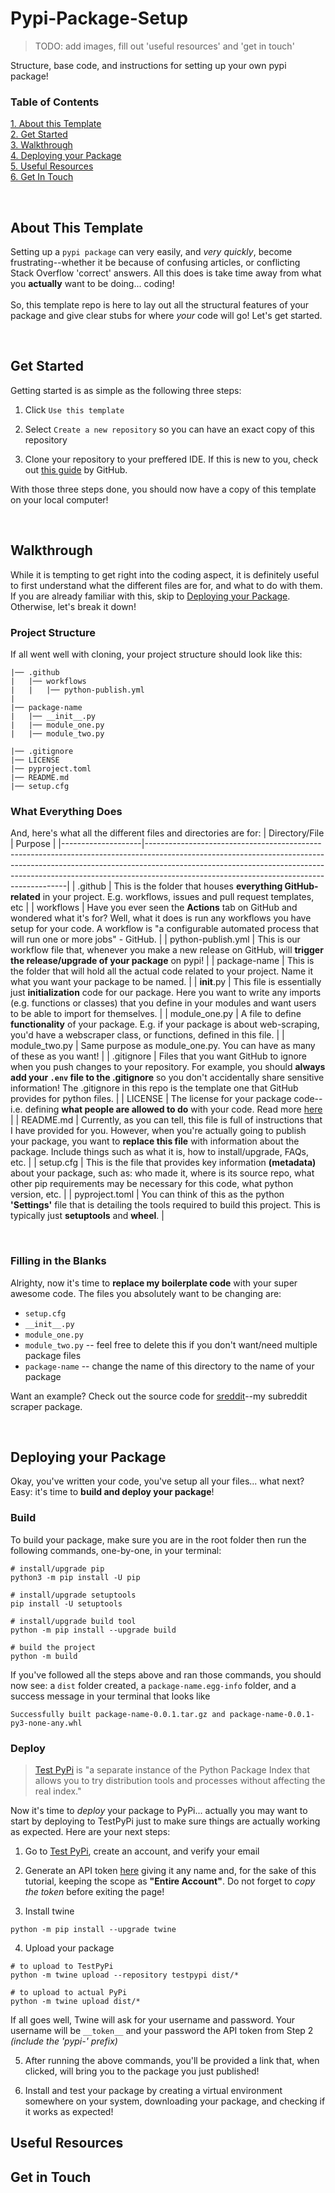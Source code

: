 # Pypi-Package-Setup
> TODO: add images, fill out 'useful resources' and 'get in touch'

Structure, base code, and instructions for setting up your own pypi package!

### **Table of Contents**
[1. About this Template](#about-this-template)
<br>
[2. Get Started](#get-started)
<br>
[3. Walkthrough](#walkthrough)
<br>
[4. Deploying your Package](#deploying-your-package)
<br>
[5. Useful Resources](#useful-resources)
<br>
[6. Get In Touch](#get-in-touch)

<br>

## **About This Template**
Setting up a `pypi package` can very easily, and _very quickly_, become frustrating--whether it be because of confusing articles, or conflicting Stack Overflow 'correct' answers. All this does is take time away from what you **actually** want to be doing... coding!
<br><br>
So, this template repo is here to lay out all the structural features of your package and give clear stubs for where _your_ code will go! Let's get started.

<br>

## **Get Started**
Getting started is as simple as the following three steps:
1. Click `Use this template` <br>

2. Select `Create a new repository` so you can have an exact copy of this repository<br>

3. Clone your repository to your preffered IDE. If this is new to you, check out [this guide](https://docs.github.com/en/repositories/creating-and-managing-repositories/cloning-a-repository) by GitHub.

With those three steps done, you should now have a copy of this template on your local computer!

<br>

## **Walkthrough**
While it is tempting to get right into the coding aspect, it is definitely useful to first understand what the different files are for, and what to do with them. If you are already familiar with this, skip to [Deploying your Package](#deploying-your-package). Otherwise, let's break it down!


### **Project Structure**
If all went well with cloning, your project structure should look like this:
```
|── .github
|   |── workflows
|   |   |── python-publish.yml
|
|── package-name
|   |── __init__.py
|   |── module_one.py
|   |── module_two.py

|── .gitignore
|── LICENSE
|── pyproject.toml
|── README.md
|── setup.cfg
```


### **What Everything Does**
And, here's what all the different files and directories are for:
| Directory/File     | Purpose                                                                                                                                                                                                                                                                                            |
|--------------------|----------------------------------------------------------------------------------------------------------------------------------------------------------------------------------------------------------------------------------------------------------------------------------------------------|
| .github            | This is the folder that houses **everything GitHub-related** in your project. E.g. workflows, issues and pull request templates, etc                                                                                                                                                                   |
| workflows          | Have you ever seen the **Actions** tab on GitHub and wondered what it's for? Well, what it does is run any workflows you have setup for your code. A workflow is "a configurable automated process that will run one or more jobs" - GitHub.                                                       |
| python-publish.yml | This is our workflow file that, whenever you make a new release on GitHub, will **trigger the release/upgrade of your package** on pypi!                                                                                                                                                               |
| package-name       | This is the folder that will hold all the actual code related to your project. Name it what you want your package to be named.                                                                                                                                                                     |
| __init__.py        | This file is essentially just **initialization** code for our package. Here you want to write any imports (e.g. functions or classes) that you define in your modules and want users to be able to import for themselves.                                                                              |
| module_one.py      | A file to define **functionality** of your package. E.g. if your package is about web-scraping, you'd have a webscraper class, or functions, defined in this file.                                                                                                                                     |
| module_two.py      | Same purpose as module_one.py. You can have as many of these as you want!                                                                                                                                                                                                                          |
| .gitignore         | Files that you want GitHub to ignore when you push changes to your repository. For example, you should **always add your `.env` file to the .gitignore** so you don't accidentally share sensitive information! The .gitignore in this repo is the template one that GitHub provides for python files. |
| LICENSE            | The license for your package code--i.e. defining **what people are allowed to do** with your code. Read more [here]("https://choosealicense.com/)                                                                                                                                                      |
| README.md          | Currently, as you can tell, this file is full of instructions that I have provided for you. However, when you're actually going to publish your package, you want to **replace this file** with information about the package. Include things such as what it is, how to install/upgrade, FAQs, etc.   |
| setup.cfg          | This is the file that provides key information **(metadata)** about your package, such as: who made it, where is its source repo, what other pip requirements may be necessary for this code, what python version, etc.      |
| pyproject.toml     | You can think of this as the python **'Settings'** file that is detailing the tools required to build this project. This is typically just **setuptools** and **wheel**. |

<br>

### **Filling in the Blanks**
Alrighty, now it's time to **replace my boilerplate code** with your super awesome code. The files you absolutely want to be changing are:
- `setup.cfg`
- `__init__.py`
- `module_one.py`
- `module_two.py` -- feel free to delete this if you don't want/need multiple package files
- `package-name` -- change the name of this directory to the name of your package

Want an example? Check out the source code for [sreddit](https://github.com/Mandy-cyber/sreddit)--my subreddit scraper package.

<br>

## **Deploying your Package**
Okay, you've written your code, you've setup all your files... what next? Easy: it's time to **build and deploy your package**!

### Build
To build your package, make sure you are in the root folder then run the following commands, one-by-one, in your terminal:
```
# install/upgrade pip
python3 -m pip install -U pip

# install/upgrade setuptools
pip install -U setuptools

# install/upgrade build tool
python -m pip install --upgrade build

# build the project
python -m build
```
If you've followed all the steps above and ran those commands, you should now see: a `dist` folder created, a `package-name.egg-info` folder, and a success message in your terminal that looks like
```
Successfully built package-name-0.0.1.tar.gz and package-name-0.0.1-py3-none-any.whl
```


### Deploy
> [Test PyPi](https://test.pypi.org/) is "a separate instance of the Python Package Index that allows you to try distribution tools and processes without affecting the real index."

Now it's time to _deploy_ your package to PyPi... actually you may want to start by deploying to TestPyPi just to make sure things are actually working as expected. Here are your next steps:
1. Go to [Test PyPi](https://test.pypi.org/), create an account, and verify your email

2. Generate an API token [here](https://test.pypi.org/manage/account/token/) giving it any name and, for the sake of this tutorial, keeping the scope as **"Entire Account"**. Do not forget to _copy the token_ before exiting the page!

3. Install twine
```
python -m pip install --upgrade twine
```

4. Upload your package
```
# to upload to TestPyPi
python -m twine upload --repository testpypi dist/*

# to upload to actual PyPi
python -m twine upload dist/*
```
If all goes well, Twine will ask for your username and password. Your username will be `__token__` and your password the API token from Step 2 _(include the 'pypi-' prefix)_

5. After running the above commands, you'll be provided a link that, when clicked, will bring you to the package you just published!

6. Install and test your package by creating a virtual environment somewhere on your system, downloading your package, and checking if it works as expected!


## **Useful Resources**



## **Get in Touch**